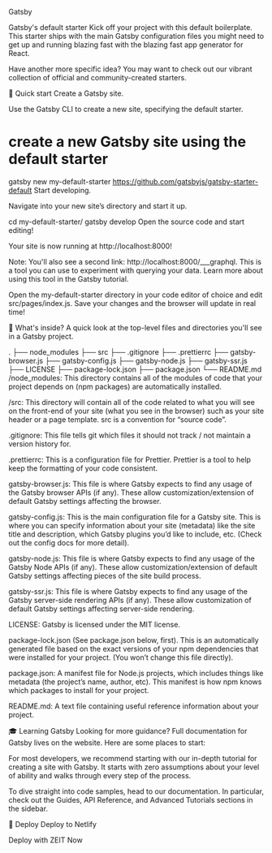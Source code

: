 Gatsby

Gatsby's default starter
Kick off your project with this default boilerplate. This starter ships with the main Gatsby configuration files you might need to get up and running blazing fast with the blazing fast app generator for React.

Have another more specific idea? You may want to check out our vibrant collection of official and community-created starters.

🚀 Quick start
Create a Gatsby site.

Use the Gatsby CLI to create a new site, specifying the default starter.

# create a new Gatsby site using the default starter
gatsby new my-default-starter https://github.com/gatsbyjs/gatsby-starter-default
Start developing.

Navigate into your new site’s directory and start it up.

cd my-default-starter/
gatsby develop
Open the source code and start editing!

Your site is now running at http://localhost:8000!

Note: You'll also see a second link: http://localhost:8000/___graphql. This is a tool you can use to experiment with querying your data. Learn more about using this tool in the Gatsby tutorial.

Open the my-default-starter directory in your code editor of choice and edit src/pages/index.js. Save your changes and the browser will update in real time!

🧐 What's inside?
A quick look at the top-level files and directories you'll see in a Gatsby project.

.
├── node_modules
├── src
├── .gitignore
├── .prettierrc
├── gatsby-browser.js
├── gatsby-config.js
├── gatsby-node.js
├── gatsby-ssr.js
├── LICENSE
├── package-lock.json
├── package.json
└── README.md
/node_modules: This directory contains all of the modules of code that your project depends on (npm packages) are automatically installed.

/src: This directory will contain all of the code related to what you will see on the front-end of your site (what you see in the browser) such as your site header or a page template. src is a convention for “source code”.

.gitignore: This file tells git which files it should not track / not maintain a version history for.

.prettierrc: This is a configuration file for Prettier. Prettier is a tool to help keep the formatting of your code consistent.

gatsby-browser.js: This file is where Gatsby expects to find any usage of the Gatsby browser APIs (if any). These allow customization/extension of default Gatsby settings affecting the browser.

gatsby-config.js: This is the main configuration file for a Gatsby site. This is where you can specify information about your site (metadata) like the site title and description, which Gatsby plugins you’d like to include, etc. (Check out the config docs for more detail).

gatsby-node.js: This file is where Gatsby expects to find any usage of the Gatsby Node APIs (if any). These allow customization/extension of default Gatsby settings affecting pieces of the site build process.

gatsby-ssr.js: This file is where Gatsby expects to find any usage of the Gatsby server-side rendering APIs (if any). These allow customization of default Gatsby settings affecting server-side rendering.

LICENSE: Gatsby is licensed under the MIT license.

package-lock.json (See package.json below, first). This is an automatically generated file based on the exact versions of your npm dependencies that were installed for your project. (You won’t change this file directly).

package.json: A manifest file for Node.js projects, which includes things like metadata (the project’s name, author, etc). This manifest is how npm knows which packages to install for your project.

README.md: A text file containing useful reference information about your project.

🎓 Learning Gatsby
Looking for more guidance? Full documentation for Gatsby lives on the website. Here are some places to start:

For most developers, we recommend starting with our in-depth tutorial for creating a site with Gatsby. It starts with zero assumptions about your level of ability and walks through every step of the process.

To dive straight into code samples, head to our documentation. In particular, check out the Guides, API Reference, and Advanced Tutorials sections in the sidebar.

💫 Deploy
Deploy to Netlify

Deploy with ZEIT Now
